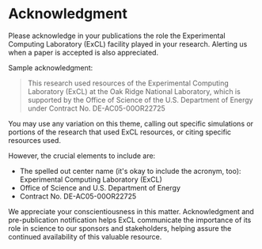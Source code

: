 # Acknowledgment

Please acknowledge in your publications the role the Experimental Computing Laboratory (ExCL) facility played in your research. Alerting us when a paper is accepted is also appreciated.

Sample acknowledgment:

> This research used resources of the Experimental Computing Laboratory (ExCL) at the Oak Ridge National Laboratory, which is supported by the Office of Science of the U.S. Department of Energy under Contract No. DE-AC05-00OR22725

You may use any variation on this theme, calling out specific simulations or portions of the research that used ExCL resources, or citing specific resources used.

However, the crucial elements to include are:

* The spelled out center name (it's okay to include the acronym, too): Experimental Computing Laboratory (ExCL)
* Office of Science and U.S. Department of Energy
* Contract No. DE-AC05-00OR22725

We appreciate your conscientiousness in this matter. Acknowledgment and pre-publication notification helps ExCL communicate the importance of its role in science to our sponsors and stakeholders, helping assure the continued availability of this valuable resource.
